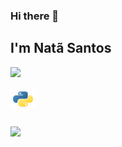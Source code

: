 ### Hi there 👋

## I'm Natã Santos

<div>
  <a href="https://github.com/natansantoz">
  <img height="180em" src="https://github-readme-stats.vercel.app/api?username=natansantoz&show_icons=true&theme=algolia&include_all_commits=true&count_private=true"/>
<div>
  
<div style="display: inline_block"><br>
  <img align="center" alt="Rafa-Python" height="30" width="40" src="https://raw.githubusercontent.com/devicons/devicon/master/icons/python/python-original.svg">
</div>
  
##

<div> 
  <a href="https://www.linkedin.com/in/natan-teixeira-santos-de-oliveira/" target="_blank"><img src="https://img.shields.io/badge/-LinkedIn-%230077B5?style=for-the-badge&logo=linkedin&logoColor=white" target="_blank"></a> 
</div>
  
